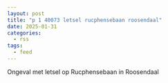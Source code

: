 ```yaml
---
layout: post
title: "p 1 40073 letsel rucphensebaan roosendaal"
date: 2025-01-31
categories: 
  - rss
tags: 
  - feed
---
```


Ongeval met letsel op Rucphensebaan in Roosendaal
